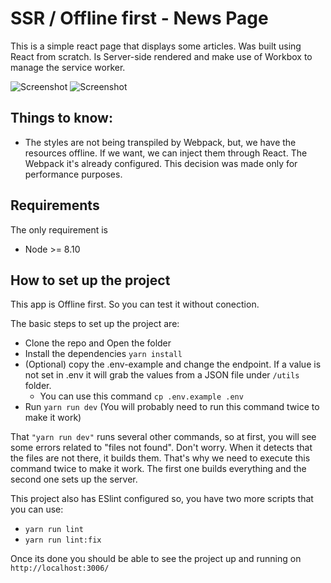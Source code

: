 # SSR / Offline first - News Page 

This is a simple react page that displays some articles. Was built using React from scratch. Is Server-side rendered and make use of Workbox to manage the service worker.

![Screenshot](https://i.imgur.com/M3TDgSH.jpg)
![Screenshot](https://i.imgur.com/j3Z51ou.jpg)


## Things to know:
- The styles are not being transpiled by Webpack, but, we have the resources offline. If we want, we can inject them through React. The Webpack it's already configured. This decision was made only for performance purposes.

## Requirements
The only requirement is

- Node >= 8.10

## How to set up the project
This app is Offline first. So you can test it without conection.

The basic steps to set up the project are:

- Clone the repo and Open the folder
- Install the dependencies ```yarn install```
- (Optional) copy the .env-example and change the endpoint. If a value is not set in .env it will grab the values from a JSON file under ``/utils`` folder.
  - You can use this command ```cp .env.example .env ```
- Run ```yarn run dev``` (You will probably need to run this command twice to make it work)

That ```"yarn run dev"``` runs several other commands, so at first, you will see some errors related to "files not found". Don't worry. When it detects that the files are not there, it builds them. That's why we need to execute this command twice to make it work. The first one builds everything and the second one sets up the server.

This project also has ESlint configured so, you have two more scripts that you can use:
- ```yarn run lint```
- ```yarn run lint:fix```

Once its done you should be able to see the project up and running on ```http://localhost:3006/```
